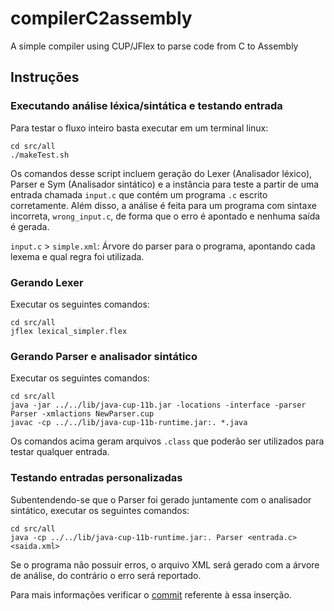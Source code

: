 # compilerC2assembly
A simple compiler using CUP/JFlex to parse code from C to Assembly 

## Instruções

### Executando análise léxica/sintática e testando entrada

Para testar o fluxo inteiro basta executar em um terminal linux:

```
cd src/all
./makeTest.sh
```

Os comandos desse script incluem geração do Lexer (Analisador léxico), Parser e Sym (Analisador sintático) e a instância para teste a partir de uma entrada chamada `input.c` que contém um programa `.c` escrito corretamente. Além disso, a análise é feita para um programa com sintaxe incorreta, `wrong_input.c`, de forma que o erro é apontado e nenhuma saída é gerada.

`input.c` > `simple.xml`: Árvore do parser para o programa, apontando cada lexema e qual regra foi utilizada.

### Gerando Lexer
Executar os seguintes comandos:

```
cd src/all
jflex lexical_simpler.flex
```

### Gerando Parser e analisador sintático
Executar os seguintes comandos:

```
cd src/all
java -jar ../../lib/java-cup-11b.jar -locations -interface -parser Parser -xmlactions NewParser.cup
javac -cp ../../lib/java-cup-11b-runtime.jar:. *.java
```
Os comandos acima geram arquivos `.class` que poderão ser utilizados para testar qualquer entrada.

### Testando entradas personalizadas
Subentendendo-se que o Parser foi gerado juntamente com o analisador sintático, executar os seguintes comandos:

```
cd src/all
java -cp ../../lib/java-cup-11b-runtime.jar:. Parser <entrada.c> <saida.xml>

```

Se o programa não possuir erros, o arquivo XML será gerado com a árvore de análise, do contrário o erro será reportado.

Para mais informações verificar o [commit](https://github.com/fonluiz/compilerC2assembly/commit/903996afc4501792d59567e7c90e4128776b08dd) referente à essa inserção.